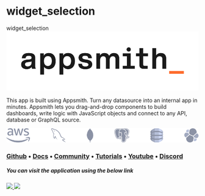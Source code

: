 # widget_selection
widget_selection
![](https://raw.githubusercontent.com/appsmithorg/appsmith/release/static/appsmith_logo_primary.png)

This app is built using Appsmith. Turn any datasource into an internal app in minutes. Appsmith lets you drag-and-drop components to build dashboards, write logic with JavaScript objects and connect to any API, database or GraphQL source.

![](https://raw.githubusercontent.com/appsmithorg/appsmith/release/static/images/integrations.png)

### [Github](https://github.com/appsmithorg/appsmith) • [Docs](https://docs.appsmith.com/?utm_source=github&utm_medium=social&utm_content=appsmith_docs&utm_campaign=null&utm_term=appsmith_docs) • [Community](https://community.appsmith.com/) • [Tutorials](https://github.com/appsmithorg/appsmith/tree/update/readme#tutorials) • [Youtube](https://www.youtube.com/appsmith) • [Discord](https://discord.gg/rBTTVJp)

##### You can visit the application using the below link

###### [![](https://assets.appsmith.com/git-sync/Buttons.svg) ](https://appsmith-qezoaxyzi-get-appsmith.vercel.app/applications/63bfaba39998a05cbaa8e108/pages/63bfaba39998a05cbaa8e10b) [![](https://assets.appsmith.com/git-sync/Buttons2.svg)](https://appsmith-qezoaxyzi-get-appsmith.vercel.app/applications/63bfaba39998a05cbaa8e108/pages/63bfaba39998a05cbaa8e10b/edit)
